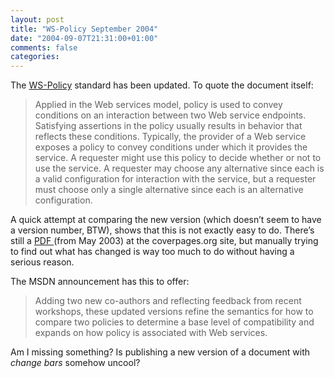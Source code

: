 ```yaml
---
layout: post
title: "WS-Policy September 2004"
date: "2004-09-07T21:31:00+01:00"
comments: false
categories: 
---
```


<p>The <a href="http://msdn.microsoft.com/webservices/default.aspx?pull=/library/en-us/dnglobspec/html/ws-policy.asp">WS-Policy</a> standard has been updated. To quote the document itself:</p>

<blockquote>
<p>Applied in the Web services model, policy is used to convey conditions on an interaction between two Web service endpoints. Satisfying assertions in the policy usually results in behavior that reflects these conditions. Typically, the provider of a Web service exposes a policy to convey conditions under which it provides the service. A requester might use this policy to decide whether or not to use the service. A requester may choose any alternative since each is a valid configuration for interaction with the service, but a requester must choose only a single alternative since each is an alternative configuration.</p>
</blockquote>

<p>A quick attempt at comparing the new version (which doesn&#8217;t seem to have a version number, BTW), shows that this is not exactly easy to do. There&#8217;s still a <a href="http://xml.coverpages.org/ws-policyV11.pdf">PDF </a> (from May 2003) at the coverpages.org site, but manually trying to find out what has changed is way too much to do without having a serious reason.</p>

<p>The MSDN announcement has this to offer:</p>

<blockquote>
<p>Adding two new co-authors and reflecting feedback from recent workshops, these updated versions refine the semantics for how to compare two policies to determine a base level of compatibility and expands on how policy is associated with Web services.</p>
</blockquote>

<p>Am I missing something? Is publishing a new version of a document with <em>change bars</em> somehow uncool?</p>


